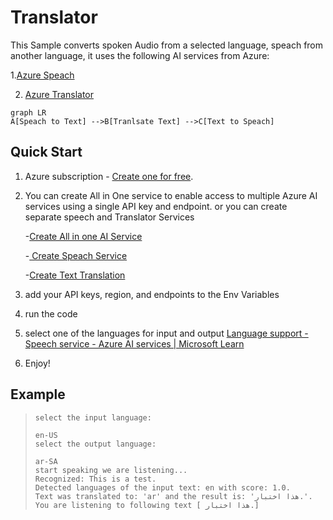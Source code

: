 # Translator

This Sample converts spoken Audio from a selected language, speach from another language, it uses the following AI services from Azure:

1.[Azure Speach](https://learn.microsoft.com/en-us/python/api/azure-cognitiveservices-speech/?view=azure-python)

2. [Azure Translator](https://learn.microsoft.com/en-us/azure/ai-services/translator/)
```mermaid
graph LR
A[Speach to Text] -->B[Tranlsate Text] -->C[Text to Speach] 

```

## Quick Start

1. Azure subscription -  [Create one for free](https://azure.microsoft.com/free/cognitive-services).
2. You can create  All in One service to  enable access to multiple Azure AI services using a single API key and endpoint.
or you can create separate speech and Translator Services 

	-[Create All in one AI Service](https://ms.portal.azure.com/#create/Microsoft.CognitiveServicesAllInOne) 
	
	-[ Create Speach Service](https://portal.azure.com/#create/Microsoft.CognitiveServicesSpeechServices)
	
	-[Create Text Translation](https://ms.portal.azure.com/#create/Microsoft.CognitiveServicesTextTranslation)

4. add your API keys, region, and endpoints to the Env Variables 
5. run the code 
6. select one of the languages for input and output [Language support - Speech service - Azure AI services | Microsoft Learn](https://learn.microsoft.com/en-us/azure/ai-services/speech-service/language-support?tabs=tts)
7. Enjoy!

## Example
>     select the input language:
>     
>     en-US
>     select the output language:
>     
>     ar-SA
>     start speaking we are listening...
>     Recognized: This is a test.
>     Detected languages of the input text: en with score: 1.0.
>     Text was translated to: 'ar' and the result is: 'هذا اختبار.'.
>     You are listening to following text [ هذا اختبار.]
